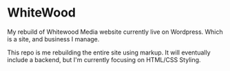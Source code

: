 # WhiteWood
My rebuild of Whitewood Media website currently live on Wordpress. Which is a site, and business I manage. 

This repo is me rebuilding the entire site using markup. It will eventually include a backend, but I'm currently focusing on HTML/CSS Styling. 

